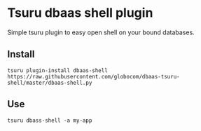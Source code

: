 # Tsuru dbaas shell plugin

Simple tsuru plugin to easy open shell on your bound databases.

## Install

    tsuru plugin-install dbaas-shell https://raw.githubusercontent.com/globocom/dbaas-tsuru-shell/master/dbaas-shell.py

## Use

    tsuru dbass-shell -a my-app
